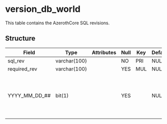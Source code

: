 # version\_db\_world

This table contains the AzerothCore SQL revisions.

## Structure

| Field            | Type         | Attributes | Null | Key | Default | Extra | Comment                                                       |
|------------------|--------------|------------|------|-----|---------|-------|---------------------------------------------------------------|
| sql\_rev         | varchar(100) |            | NO   | PRI | NULL    |       |                                                               |
| required\_rev    | varchar(100) |            | YES  | MUL | NULL    |       |                                                               |
| YYYY\_MM\_DD\_## | bit(1)       |            | YES  |     | NULL    |       | Field name is set to the name of the latest imported SQL file |
